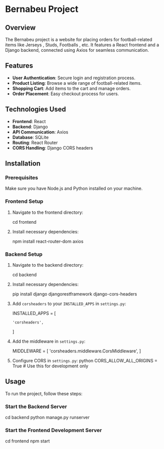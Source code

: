 
# Bernabeu Project

## Overview

The Bernabeu project is a website for placing orders for football-related items like Jerseys , Studs, Footballs , etc. It features a React frontend and a Django backend, connected using Axios for seamless communication.

## Features

- **User Authentication**: Secure login and registration process.
- **Product Listing**: Browse a wide range of football-related items.
- **Shopping Cart**: Add items to the cart and manage orders.
- **Order Placement**: Easy checkout process for users.

## Technologies Used

- **Frontend**: React
- **Backend**: Django
- **API Communication**: Axios
- **Database**: SQLite
- **Routing**: React Router
- **CORS Handling**: Django CORS headers

## Installation

### Prerequisites

Make sure you have Node.js and Python installed on your machine.

### Frontend Setup

1. Navigate to the frontend directory:
   
   cd frontend
   
2. Install necessary dependencies:
   
   npm install react-router-dom axios
   

### Backend Setup

1. Navigate to the backend directory:
   
   cd backend
   
2. Install necessary dependencies:
   
   pip install django djangorestframework django-cors-headers
   

3. Add `corsheaders` to your `INSTALLED_APPS` in `settings.py`:
   
   INSTALLED_APPS = [
       
       'corsheaders',
       
   ]
   

4. Add the middleware in `settings.py`:
   
   MIDDLEWARE = [
              'corsheaders.middleware.CorsMiddleware',
          ]

5. Configure CORS in `settings.py`:
   python
   CORS_ALLOW_ALL_ORIGINS = True  # Use this for development only
   

## Usage

To run the project, follow these steps:

### Start the Backend Server

cd backend
python manage.py runserver

### Start the Frontend Development Server

cd frontend
npm start
